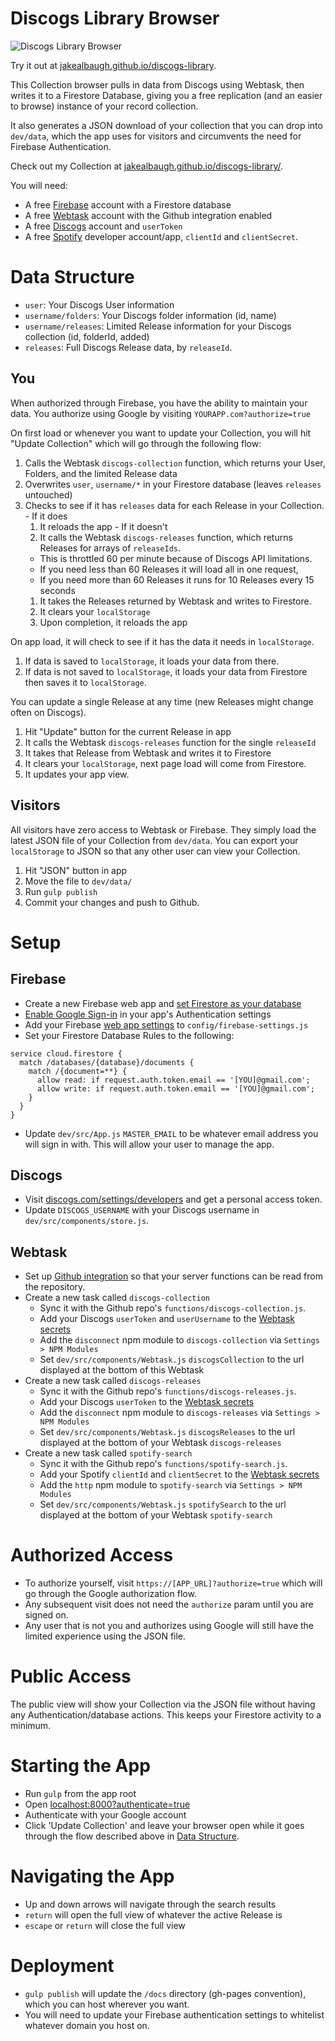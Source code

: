 # Discogs Library Browser

![Discogs Library Browser](https://d.pr/i/VP5Hiy/81XBqo4XJS.gif)

Try it out at [jakealbaugh.github.io/discogs-library](https://jakealbaugh.github.io/discogs-library/).

This Collection browser pulls in data from Discogs using Webtask, then writes it to a Firestore Database, giving you a free replication (and an easier to browse) instance of your record collection.

It also generates a JSON download of your collection that you can drop into `dev/data`, which the app uses for visitors and circumvents the need for Firebase Authentication.

Check out my Collection at [jakealbaugh.github.io/discogs-library/](https://jakealbaugh.github.io/discogs-library/).

You will need:

- A free [Firebase](https://firebase.google.com) account with a Firestore database
- A free [Webtask](https://webtask.io/) account with the Github integration enabled
- A free [Discogs](https://www.discogs.com) account and `userToken`
- A free [Spotify](https://beta.developer.spotify.com/dashboard/applications) developer account/app, `clientId` and `clientSecret`.

# Data Structure

- `user`: Your Discogs User information
- `username/folders`: Your Discogs folder information (id, name)
- `username/releases`: Limited Release information for your Discogs collection (id, folderId, added)
- `releases`: Full Discogs Release data, by `releaseId`.

## You
When authorized through Firebase, you have the ability to maintain your data. You authorize using Google by visiting `YOURAPP.com?authorize=true`

On first load or whenever you want to update your Collection, you will hit "Update Collection" which will go through the following flow:

  1. Calls the Webtask `discogs-collection` function, which returns your User, Folders, and the limited Release data
  1. Overwrites `user`, `username/*` in your Firestore database (leaves `releases` untouched)
  1. Checks to see if it has `releases` data for each Release in your Collection.
    - If it does
      1. It reloads the app
    - If it doesn't
      1. It calls the Webtask `discogs-releases` function, which returns Releases for arrays of `releaseIds`. 
        - This is throttled 60 per minute because of Discogs API limitations.
        - If you need less than 60 Releases it will load all in one request,
        - If you need more than 60 Releases it runs for 10 Releases every 15 seconds
      1. It takes the Releases returned by Webtask and writes to Firestore.
      1. It clears your `localStorage`
      1. Upon completion, it reloads the app

On app load, it will check to see if it has the data it needs in `localStorage`.

  1. If data is saved to `localStorage`, it loads your data from there.
  1. If data is not saved to `localStorage`, it loads your data from Firestore then saves it to `localStorage`.

You can update a single Release at any time (new Releases might change often on Discogs).

  1. Hit "Update" button for the current Release in app
  1. It calls the Webtask `discogs-releases` function for the single `releaseId`
  1. It takes that Release from Webtask and writes it to Firestore
  1. It clears your `localStorage`, next page load will come from Firestore.
  1. It updates your app view.


## Visitors
All visitors have zero access to Webtask or Firebase. They simply load the latest JSON file of your Collection from `dev/data`. You can export your `localStorage` to JSON so that any other user can view your Collection.

  1. Hit "JSON" button in app
  1. Move the file to `dev/data/`
  1. Run `gulp publish`
  1. Commit your changes and push to Github.


# Setup

## Firebase

- Create a new Firebase web app and [set Firestore as your database](https://firebase.google.com/docs/firestore/quickstart)
- [Enable Google Sign-in](https://firebase.google.com/docs/auth/web/google-signin) in your app's Authentication settings
- Add your Firebase [web app settings](https://firebase.google.com/docs/web/setup#add_firebase_to_your_app) to `config/firebase-settings.js`
- Set your Firestore Database Rules to the following:

```
service cloud.firestore {
  match /databases/{database}/documents {
    match /{document=**} {
      allow read: if request.auth.token.email == '[YOU]@gmail.com';
      allow write: if request.auth.token.email == '[YOU]@gmail.com';
    }
  }
}
```

- Update `dev/src/App.js` `MASTER_EMAIL` to be whatever email address you will sign in with. This will allow your user to manage the app.

## Discogs

- Visit [discogs.com/settings/developers](https://www.discogs.com/settings/developers) and get a personal access token.
- Update `DISCOGS_USERNAME` with your Discogs username in `dev/src/components/store.js`.

## Webtask

- Set up [Github integration](https://webtask.io/docs/editor/github) so that your server functions can be read from the repository.
- Create a new task called `discogs-collection`
  - Sync it with the Github repo's `functions/discogs-collection.js`.
  - Add your Discogs `userToken` and `userUsername` to the [Webtask secrets](https://webtask.io/docs/editor/secrets)
  - Add the `disconnect` npm module to `discogs-collection` via `Settings > NPM Modules`
  - Set `dev/src/components/Webtask.js` `discogsCollection` to the url displayed at the bottom of this Webtask
- Create a new task called `discogs-releases`
  - Sync it with the Github repo's `functions/discogs-releases.js`.
  - Add your Discogs `userToken` to the [Webtask secrets](https://webtask.io/docs/editor/secrets)
  - Add the `disconnect` npm module to `discogs-releases` via `Settings > NPM Modules`
  - Set `dev/src/components/Webtask.js` `discogsReleases` to the url displayed at the bottom of your Webtask `discogs-releases`
- Create a new task called `spotify-search`
  - Sync it with the Github repo's `functions/spotify-search.js`.
  - Add your Spotify `clientId` and `clientSecret` to the [Webtask secrets](https://webtask.io/docs/editor/secrets)
  - Add the `http` npm module to `spotify-search` via `Settings > NPM Modules`
  - Set `dev/src/components/Webtask.js` `spotifySearch` to the url displayed at the bottom of your Webtask `spotify-search`


# Authorized Access
- To authorize yourself, visit `https://[APP_URL]?authorize=true` which will go through the Google authorization flow.
- Any subsequent visit does not need the `authorize` param until you are signed on.
- Any user that is not you and authorizes using Google will still have the limited experience using the JSON file.

# Public Access
The public view will show your Collection via the JSON file without having any Authentication/database actions. This keeps your Firestore activity to a minimum.

# Starting the App
- Run `gulp` from the app root
- Open [localhost:8000?authenticate=true](http://localhost:8000?authenticate=true)
- Authenticate with your Google account
- Click 'Update Collection' and leave your browser open while it goes through the flow described above in [Data Structure](#data-structure).

# Navigating the App
- Up and down arrows will navigate through the search results
- `return` will open the full view of whatever the active Release is
- `escape` or `return` will close the full view

# Deployment
- `gulp publish` will update the `/docs` directory (gh-pages convention), which you can host wherever you want.
- You will need to update your Firebase authentication settings to whitelist whatever domain you host on.
